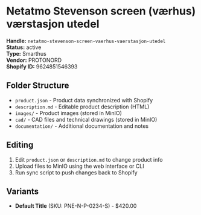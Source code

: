 # Netatmo Stevenson screen (værhus) værstasjon utedel

**Handle:** `netatmo-stevenson-screen-vaerhus-vaerstasjon-utedel`  
**Status:** active  
**Type:** Smarthus  
**Vendor:** PROTONORD  
**Shopify ID:** 9624851546393  

## Folder Structure

- `product.json` - Product data synchronized with Shopify
- `description.md` - Editable product description (HTML)
- `images/` - Product images (stored in MinIO)
- `cad/` - CAD files and technical drawings (stored in MinIO)
- `documentation/` - Additional documentation and notes

## Editing

1. Edit `product.json` or `description.md` to change product info
2. Upload files to MinIO using the web interface or CLI
3. Run sync script to push changes back to Shopify

## Variants

- **Default Title** (SKU: PNE-N-P-0234-S) - $420.00
